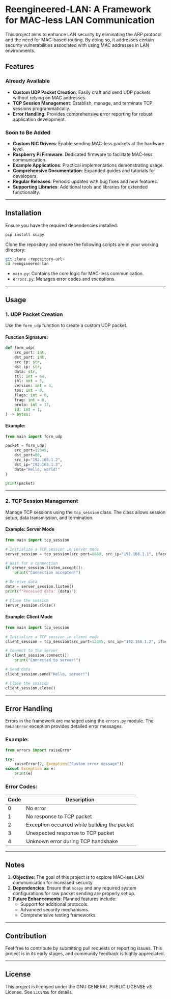 # Reengineered-LAN: A Framework for MAC-less LAN Communication

This project aims to enhance LAN security by eliminating the ARP protocol and the need for MAC-based routing. By doing so, it addresses certain security vulnerabilities associated with using MAC addresses in LAN environments.

## Features
### Already Available
- **Custom UDP Packet Creation**: Easily craft and send UDP packets without relying on MAC addresses.
- **TCP Session Management**: Establish, manage, and terminate TCP sessions programmatically.
- **Error Handling**: Provides comprehensive error reporting for robust application development.

### Soon to Be Added
- **Custom NIC Drivers**: Enable sending MAC-less packets at the hardware level.
- **Raspberry Pi Firmware**: Dedicated firmware to facilitate MAC-less communication.
- **Example Applications**: Practical implementations demonstrating usage.
- **Comprehensive Documentation**: Expanded guides and tutorials for developers.
- **Regular Releases**: Periodic updates with bug fixes and new features.
- **Supporting Libraries**: Additional tools and libraries for extended functionality.

---

## Installation

Ensure you have the required dependencies installed:

```bash
pip install scapy
```

Clone the repository and ensure the following scripts are in your working directory:

```bash
git clone <repository-url>
cd reengineered-lan
```

- `main.py`: Contains the core logic for MAC-less communication.
- `errors.py`: Manages error codes and exceptions.

---

## Usage

### 1. UDP Packet Creation
Use the `form_udp` function to create a custom UDP packet.

#### Function Signature:
```python
def form_udp(
    src_port: int,
    dst_port: int,
    src_ip: str,
    dst_ip: str,
    data: str,
    ttl: int = 64,
    ihl: int = 5,
    version: int = 4,
    tos: int = 0,
    flags: int = 0,
    frag: int = 0,
    proto: int = 17,
    id: int = 1,
) -> bytes:
```

#### Example:
```python
from main import form_udp

packet = form_udp(
    src_port=12345,
    dst_port=80,
    src_ip="192.168.1.2",
    dst_ip="192.168.1.3",
    data="Hello, world!"
)

print(packet)
```

---

### 2. TCP Session Management
Manage TCP sessions using the `tcp_session` class. The class allows session setup, data transmission, and termination.

#### Example: Server Mode
```python
from main import tcp_session

# Initialize a TCP session in server mode
server_session = tcp_session(src_port=8080, src_ip="192.168.1.1", iface="eth0", mode="S")

# Wait for a connection
if server_session.listen_accept():
    print("Connection accepted!")

# Receive data
data = server_session.listen()
print(f"Received data: {data}")

# Close the session
server_session.close()
```

#### Example: Client Mode
```python
from main import tcp_session

# Initialize a TCP session in client mode
client_session = tcp_session(src_port=12345, src_ip="192.168.1.2", iface="eth0", dst_port=8080, dst_ip="192.168.1.1", mode="C")

# Connect to the server
if client_session.connect():
    print("Connected to server!")

# Send data
client_session.send("Hello, server!")

# Close the session
client_session.close()
```

---

## Error Handling
Errors in the framework are managed using the `errors.py` module. The `ReLanError` exception provides detailed error messages.

### Example:
```python
from errors import raiseError

try:
    raiseError(2, Exception("Custom error message"))
except Exception as e:
    print(e)
```

### Error Codes:
| Code | Description                                           |
|------|-------------------------------------------------------|
| 0    | No error                                              |
| 1    | No response to TCP packet                             |
| 2    | Exception occurred while building the packet          |
| 3    | Unexpected response to TCP packet                    |
| 4    | Unknown error during TCP handshake                   |

---

## Notes
1. **Objective**: The goal of this project is to explore MAC-less LAN communication for increased security.
2. **Dependencies**: Ensure that `scapy` and any required system configurations for raw packet sending are properly set up.
3. **Future Enhancements**: Planned features include:
   - Support for additional protocols.
   - Advanced security mechanisms.
   - Comprehensive testing frameworks.

---

## Contribution
Feel free to contribute by submitting pull requests or reporting issues. This project is in its early stages, and community feedback is highly appreciated.

---

## License
This project is licensed under the GNU GENERAL PUBLIC LICENSE v3 License. See `LICENSE` for details.